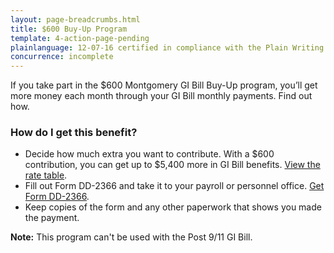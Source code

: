 ```yaml
---
layout: page-breadcrumbs.html
title: $600 Buy-Up Program
template: 4-action-page-pending
plainlanguage: 12-07-16 certified in compliance with the Plain Writing Act
concurrence: incomplete
---
```


<div class="va-introtext">
If you take part in the $600 Montgomery GI Bill Buy-Up program, you’ll get more money each month through your GI Bill monthly payments. Find out how.
</div>

### How do I get this benefit? 

- Decide how much extra you want to contribute. With a $600 contribution, you can get up to $5,400 more in GI Bill benefits. [View the rate table](http://www.benefits.va.gov/gibill/resources/benefits_resources/rates/600_buyup.asp). 
- Fill out Form DD-2366 and take it to your payroll or personnel office. [Get Form DD-2366](http://www.dtic.mil/whs/directives/forms/eforms/dd2366-1.pdf).
- Keep copies of the form and any other paperwork that shows you made the payment. 

**Note:** This program can't be used with the Post 9/11 GI Bill.
